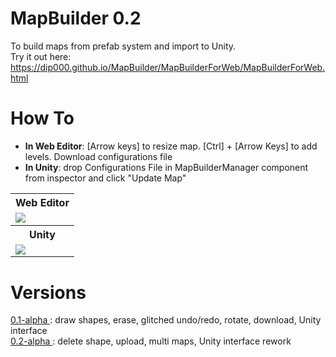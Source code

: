 # MapBuilder 0.2
To build maps from prefab system and import to Unity.
<br>Try it out here: https://dip000.github.io/MapBuilder/MapBuilderForWeb/MapBuilderForWeb.html

# How To
<ul><li>
  <b>In Web Editor</b>: [Arrow keys] to resize map. [Ctrl] + [Arrow Keys] to add levels. Download configurations file
</li><li>
  <b>In Unity</b>: drop Configurations File in MapBuilderManager component from inspector and click "Update Map"
</li></ul>

<table><tr><th>
 Web Editor
 </th></tr><tr><td>
 <img src="https://user-images.githubusercontent.com/58742147/154868233-8d26b341-b286-429a-9621-3369ad14da33.gif"/>
</td></tr><tr><th>
  Unity
</th></tr><tr><td>
 <img src="https://user-images.githubusercontent.com/58742147/154868226-d7fab0e7-d764-413b-a0c4-68188b8c6260.gif"/>
</td><tr></table>

# Versions
<a href="https://github.com/dip000/MapBuilder/releases/tag/EndOfProject">
 0.1-alpha
</a>
: draw shapes, erase, glitched undo/redo, rotate, download, Unity interface
<br><a href="https://github.com/dip000/MapBuilder/releases/tag/ProjectContinuation">
0.2-alpha
</a>
: delete shape, upload, multi maps, Unity interface rework
